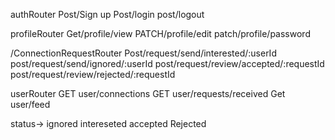 authRouter
Post/Sign up
Post/login
post/logout

profileRouter
Get/profile/view
PATCH/profile/edit
patch/profile/password

/ConnectionRequestRouter
Post/request/send/interested/:userId
post/request/send/ignored/:userId
post/request/review/accepted/:requestId
post/request/review/rejected/:requestId


userRouter
GET user/connections
GET user/requests/received
Get user/feed



status->
ignored
intereseted
accepted
Rejected